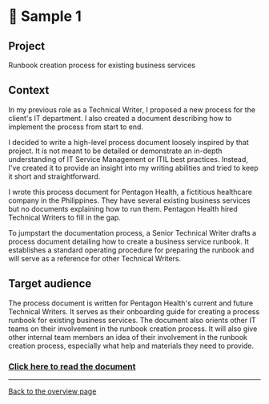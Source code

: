 # 📄 Sample 1

## Project 

Runbook creation process for existing business services

## Context

In my previous role as a Technical Writer, I proposed a new process for the client's IT department. I also created a document describing how to implement the process from start to end. 

I decided to write a high-level process document loosely inspired by that project. It is not meant to be detailed or demonstrate an in-depth understanding of IT Service Management or ITIL best practices. Instead, I've created it to provide an insight into my writing abilities and tried to keep it short and straightforward.

I wrote this process document for Pentagon Health, a fictitious healthcare company in the Philippines. They have several existing business services but no documents explaining how to run them. Pentagon Health hired Technical Writers to fill in the gap.

To jumpstart the documentation process, a Senior Technical Writer drafts a process document detailing how to create a business service runbook. It establishes a standard operating procedure for preparing the runbook and will serve as a reference for other Technical Writers.

## Target audience

The process document is written for Pentagon Health's current and future Technical Writers. It serves as their onboarding guide for creating a process runbook for existing business services. The document also orients other IT teams on their involvement in the runbook creation process. It will also give other internal team members an idea of their involvement in the runbook creation process, especially what help and materials they need to provide.

### [Click here to read the document](sample-1.md)

---
[Back to the overview page](README.md)
